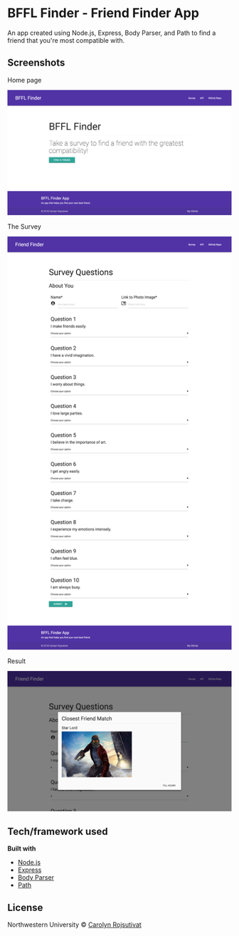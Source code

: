 # BFFL Finder - Friend Finder App
An app created using Node.js, Express, Body Parser, and Path to find a friend that you're most compatible with.

## Screenshots

Home page

![](screencap1.png)

The Survey

![](screencap2.png)

Result

![](screencap3.png)

## Tech/framework used

<b>Built with</b>
- [Node.js](https://nodejs.org/en/)
- [Express](https://expressjs.com/)
- [Body Parser](https://github.com/expressjs/body-parser)
- [Path](https://www.npmjs.com/package/path)

## License

Northwestern University © [Carolyn Rojsutivat]()